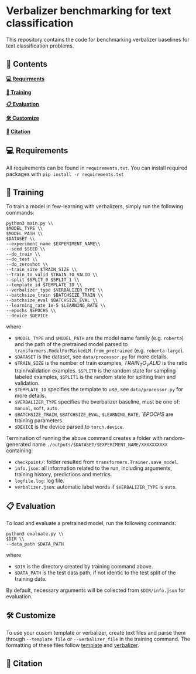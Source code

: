 # Verbalizer benchmarking for text classification
This repository contains the code for benchmarking verbalizer baselines for text classification problems. 

## :bookmark_tabs: Contents

**[💻 Requirments](##-Requirments)**

**[🚆 Training](##-Training)**

**[📋 Evaluation](##-Evaluation)**

**[🛠️ Customize](##-Customize)**

**[🔖 Citation](##-Citation)**




## 💻 Requirements
All requirements can be found in ```requirements.txt```. You can install required packages with ```pip install -r requirements.txt```

## 🚆 Training
To train a model in few-learning with verbalizers, simply run the following commands:

```shellscript
python3 main.py \\
$MODEL_TYPE \\
$MODEL_PATH \\
$DATASET \\
--experiment_name $EXPERIMENT_NAME\\
--seed $SEED \\
--do_train \\
--do_test \\
--do_zeroshot \\
--train_size $TRAIN_SIZE \\
--train_to_valid $TRAIN_TO_VALID \\
--split $SPLIT_0 $SPLIT_1 \\
--template_id $TEMPLATE_ID \\
--verbalizer_type $VERBALIZER_TYPE \\
--batchsize_train $BATCHSIZE_TRAIN \\
--batchsize_eval $BATCHSIZE_EVAL \\
--learning_rate 1e-5 $LEARNING_RATE \\
--epochs $EPOCHS \\
--device $DEVICE
```
where
* `$MODEL_TYPE` and `$MODEL_PATH` are the model name family (e.g. `roberta`) and the path of the pretrained model parsed to `transformers.ModelForMaskedLM.from_pretrained` (e.g. `roberta-large`).
* `$DATASET` is the dataset, see `data/processor.py` for more details.
* `$TRAIN_SIZE` is the number of train examples, $TRAIN_TO_VALID$ is the ratio train/validation examples. `$SPLIT0` is the random state for sampling labeled examples, `$SPLIT1` is the random state for spliting train and validation.
* `$TEMPLATE_ID` specifies the template to use, see `data/processor.py` for more details.
* `$VERBALIZER_TYPE` specifies the bverbalizer baseline, must be one of: `manual`, `soft`, `auto`.
* `$BATCHSIZE_TRAIN`, `$BATCHSIZE_EVAL`, `$LEARNING_RATE`, `$EPOCHS$ are training parameters.
* `$DEVICE` is the device parsed to `torch.device`.

Termination of running the above command creates a folder with random-generated name `./outputs/$DATASET/$EXPERIMENT_NAME/XXXXXXXXXX` containing: 
* `checkpoint/`: folder resulted from `transformers.Trainer.save_model`.
* `info.json`: all information related to the run, including arguments, training history, predictions and metrics.
* `logfile.log`: log file.
* `verbalizer.json`: automatic label words if `$VERBALIZER_TYPE` is `auto`.

## 📋 Evaluation
To load and evaluate a pretrained model, run the following commands:

```
python3 evaluate.py \\
$DIR \\
--data_path $DATA_PATH
```
where
* `$DIR` is the directory created by training command above.
* `$DATA_PATH` is the test data path, if not identic to the test split of the training data.

By default, necessary arguments will be collected from `$DIR/info.json` for evaluation.

## 🛠️ Customize
To use your cusom template or verbalizer, create text files and parse them through `--template_file` or `--verbalizer_file` in the training command. The formatting of these files follow [template](https://thunlp.github.io/OpenPrompt/notes/template.html) and [verbalizer](https://thunlp.github.io/OpenPrompt/notes/verbalizer.html).

## 🔖 Citation
